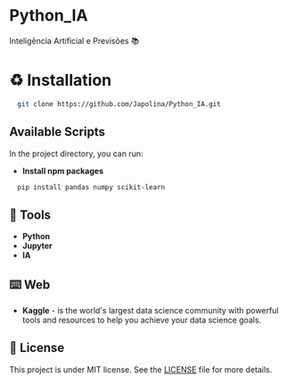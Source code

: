 # Python_IA
Inteligência Artificial e Previsões  📚

# ♻️ Installation
```bash
  git clone https://github.com/Japolina/Python_IA.git
```
## Available Scripts

In the project directory, you can run:
- **Install npm packages**
```bash
  pip install pandas numpy scikit-learn
```

## 🔨 Tools
- **Python**
- **Jupyter**
- **IA**

## ⌨️ Web
- **Kaggle** -  is the world's largest data science community with powerful tools and resources to help you achieve your data science goals.

## 📜 License
This project is under MIT license. See the <a href="https://github.com/Japolina/Python_IA/blob/master/LICENSE">LICENSE</a> file for more details.
